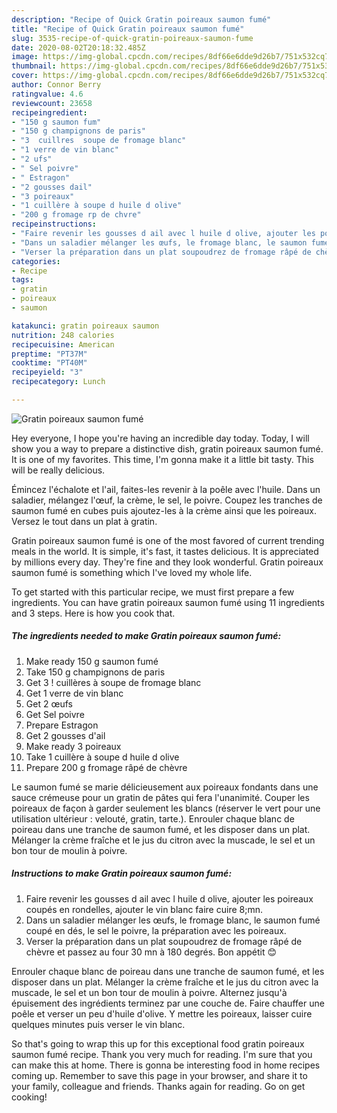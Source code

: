 ```yaml
---
description: "Recipe of Quick Gratin poireaux saumon fumé"
title: "Recipe of Quick Gratin poireaux saumon fumé"
slug: 3535-recipe-of-quick-gratin-poireaux-saumon-fume
date: 2020-08-02T20:18:32.485Z
image: https://img-global.cpcdn.com/recipes/8df66e6dde9d26b7/751x532cq70/gratin-poireaux-saumon-fume-photo-principale-de-la-recette.jpg
thumbnail: https://img-global.cpcdn.com/recipes/8df66e6dde9d26b7/751x532cq70/gratin-poireaux-saumon-fume-photo-principale-de-la-recette.jpg
cover: https://img-global.cpcdn.com/recipes/8df66e6dde9d26b7/751x532cq70/gratin-poireaux-saumon-fume-photo-principale-de-la-recette.jpg
author: Connor Berry
ratingvalue: 4.6
reviewcount: 23658
recipeingredient:
- "150 g saumon fum"
- "150 g champignons de paris"
- "3  cuillres  soupe de fromage blanc"
- "1 verre de vin blanc"
- "2 ufs"
- " Sel poivre"
- " Estragon"
- "2 gousses dail"
- "3 poireaux"
- "1 cuillère à soupe d huile d olive"
- "200 g fromage rp de chvre"
recipeinstructions:
- "Faire revenir les gousses d ail avec l huile d olive, ajouter les poireaux coupés en rondelles, ajouter le vin blanc faire cuire 8;mn."
- "Dans un saladier mélanger les œufs, le fromage blanc, le saumon fumé coupé en dés, le sel le poivre, la préparation avec les poireaux."
- "Verser la préparation dans un plat soupoudrez de fromage râpé de chèvre et passez au four 30 mn à 180 degrés. Bon appétit 😊"
categories:
- Recipe
tags:
- gratin
- poireaux
- saumon

katakunci: gratin poireaux saumon 
nutrition: 248 calories
recipecuisine: American
preptime: "PT37M"
cooktime: "PT40M"
recipeyield: "3"
recipecategory: Lunch

---
```



![Gratin poireaux saumon fumé](https://img-global.cpcdn.com/recipes/8df66e6dde9d26b7/751x532cq70/gratin-poireaux-saumon-fume-photo-principale-de-la-recette.jpg)

Hey everyone, I hope you're having an incredible day today. Today, I will show you a way to prepare a distinctive dish, gratin poireaux saumon fumé. It is one of my favorites. This time, I'm gonna make it a little bit tasty. This will be really delicious.

Émincez l&#39;échalote et l&#39;ail, faites-les revenir à la poêle avec l&#39;huile. Dans un saladier, mélangez l&#39;œuf, la crème, le sel, le poivre. Coupez les tranches de saumon fumé en cubes puis ajoutez-les à la crème ainsi que les poireaux. Versez le tout dans un plat à gratin.

Gratin poireaux saumon fumé is one of the most favored of current trending meals in the world. It is simple, it's fast, it tastes delicious. It is appreciated by millions every day. They're fine and they look wonderful. Gratin poireaux saumon fumé is something which I've loved my whole life.


To get started with this particular recipe, we must first prepare a few ingredients. You can have gratin poireaux saumon fumé using 11 ingredients and 3 steps. Here is how you cook that.

<!--inarticleads1-->

##### The ingredients needed to make Gratin poireaux saumon fumé:

1. Make ready 150 g saumon fumé
1. Take 150 g champignons de paris
1. Get 3 ! cuillères à soupe de fromage blanc
1. Get 1 verre de vin blanc
1. Get 2 œufs
1. Get  Sel poivre
1. Prepare  Estragon
1. Get 2 gousses d&#39;ail
1. Make ready 3 poireaux
1. Take 1 cuillère à soupe d huile d olive
1. Prepare 200 g fromage râpé de chèvre


Le saumon fumé se marie délicieusement aux poireaux fondants dans une sauce crémeuse pour un gratin de pâtes qui fera l&#39;unanimité. Couper les poireaux de façon à garder seulement les blancs (réserver le vert pour une utilisation ultérieur : velouté, gratin, tarte.). Enrouler chaque blanc de poireau dans une tranche de saumon fumé, et les disposer dans un plat. Mélanger la crème fraîche et le jus du citron avec la muscade, le sel et un bon tour de moulin à poivre. 

<!--inarticleads2-->

##### Instructions to make Gratin poireaux saumon fumé:

1. Faire revenir les gousses d ail avec l huile d olive, ajouter les poireaux coupés en rondelles, ajouter le vin blanc faire cuire 8;mn.
1. Dans un saladier mélanger les œufs, le fromage blanc, le saumon fumé coupé en dés, le sel le poivre, la préparation avec les poireaux.
1. Verser la préparation dans un plat soupoudrez de fromage râpé de chèvre et passez au four 30 mn à 180 degrés. Bon appétit 😊


Enrouler chaque blanc de poireau dans une tranche de saumon fumé, et les disposer dans un plat. Mélanger la crème fraîche et le jus du citron avec la muscade, le sel et un bon tour de moulin à poivre. Alternez jusqu&#39;à épuisement des ingrédients terminez par une couche de. Faire chauffer une poêle et verser un peu d&#39;huile d&#39;olive. Y mettre les poireaux, laisser cuire quelques minutes puis verser le vin blanc. 

So that's going to wrap this up for this exceptional food gratin poireaux saumon fumé recipe. Thank you very much for reading. I'm sure that you can make this at home. There is gonna be interesting food in home recipes coming up. Remember to save this page in your browser, and share it to your family, colleague and friends. Thanks again for reading. Go on get cooking!

